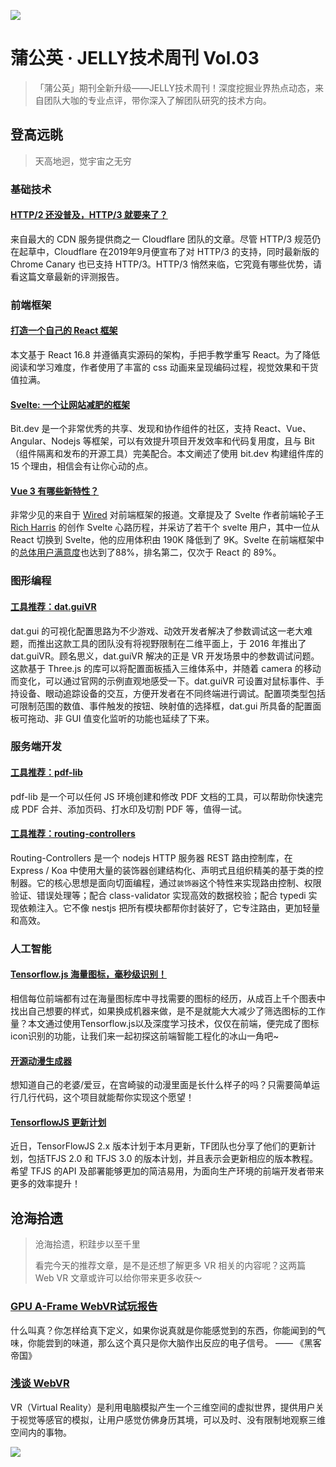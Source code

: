 ![](https://img10.360buyimg.com/ling/jfs/t1/94929/1/18535/223333/5e946661Ead3c31cf/7a210e51b34b685c.jpg)

# 蒲公英 · JELLY技术周刊 Vol.03

> 「蒲公英」期刊全新升级——JELLY技术周刊！深度挖掘业界热点动态，来自团队大咖的专业点评，带你深入了解团队研究的技术方向。

## 登高远眺

> 天高地迥，觉宇宙之无穷

### 基础技术

#### [HTTP/2 还没普及，HTTP/3 就要来了？](http://3.cn/11-7Irff)

来自最大的 CDN 服务提供商之一 Cloudflare 团队的文章。尽管 HTTP/3 规范仍在起草中，Cloudflare 在2019年9月便宣布了对 HTTP/3 的支持，同时最新版的 Chrome Canary 也已支持 HTTP/3。HTTP/3 悄然来临，它究竟有哪些优势，请看这篇文章最新的评测报告。

### 前端框架

#### [打造一个自己的 React 框架](http://3.cn/117IvE-M)

本文基于 React 16.8 并遵循真实源码的架构，手把手教学重写 React。为了降低阅读和学习难度，作者使用了丰富的 css 动画来呈现编码过程，视觉效果和干货值拉满。

#### [Svelte: 一个让网站减肥的框架](http://3.cn/117IA-pj)

Bit.dev 是一个非常优秀的共享、发现和协作组件的社区，支持 React、Vue、Angular、Nodejs 等框架，可以有效提升项目开发效率和代码复用度，且与 Bit （组件隔离和发布的开源工具）完美配合。本文阐述了使用 bit.dev 构建组件库的 15 个理由，相信会有让你心动的点。

#### [Vue 3 有哪些新特性？](http://3.cn/117Iy-MT)

非常少见的来自于 [Wired](https://www.wired.com/) 对前端框架的报道。文章提及了 Svelte 作者前端轮子王 [Rich Harris](https://github.com/Rich-Harris) 的创作 Svelte 心路历程，并采访了若干个 svelte 用户，其中一位从 React 切换到 Svelte，他的应用体积由 190K 降低到了 9K。Svelte 在前端框架中的[总体用户满意度](https://2019.stateofjs.com/front-end-frameworks/svelte/)也达到了88%，排名第二，仅次于 React 的 89%。

### 图形编程

#### [工具推荐：dat.guiVR](http://3.cn/-117IJ1S)

dat.gui 的可视化配置思路为不少游戏、动效开发者解决了参数调试这一老大难题，而推出这款工具的团队没有将视野限制在二维平面上，于 2016 年推出了 dat.guiVR。顾名思义，dat.guiVR 解决的正是 VR 开发场景中的参数调试问题。这款基于 Three.js 的库可以将配置面板插入三维体系中，并随着 camera 的移动而变化，可以通过官网的示例直观地感受一下。dat.guiVR 可设置对鼠标事件、手持设备、眼动追踪设备的交互，方便开发者在不同终端进行调试。配置项类型包括可限制范围的数值、事件触发的按钮、映射值的选择框，dat.gui 所具备的配置面板可拖动、非 GUI 值变化监听的功能也延续了下来。

### 服务端开发

#### [工具推荐：pdf-lib](http://3.cn/117I-Nvk)

pdf-lib 是一个可以任何 JS 环境创建和修改 PDF 文档的工具，可以帮助你快速完成 PDF 合并、添加页码、打水印及切割 PDF 等，值得一试。

#### [工具推荐：routing-controllers](http://3.cn/117-IRUb)

Routing-Controllers  是一个 nodejs HTTP 服务器 REST 路由控制库，在 Express / Koa 中使用大量的装饰器创建结构化、声明式且组织精美的基于类的控制器。它的核心思想是面向切面编程，通过`装饰器`这个特性来实现路由控制、权限验证、错误处理等；配合 class-validator 实现高效的数据校验；配合 typedi 实现依赖注入。它不像 nestjs 把所有模块都帮你封装好了，它专注路由，更加轻量和高效。

### 人工智能

#### [Tensorflow.js 海量图标，毫秒级识别！](http://3.cn/11-7IW0x)

相信每位前端都有过在海量图标库中寻找需要的图标的经历，从成百上千个图表中找出自己想要的样式，如果换成机器来做，是不是就能大大减少了筛选图标的工作量？本文通过使用Tensorflow.js以及深度学习技术，仅仅在前端，便完成了图标icon识别的功能，让我们来一起初探这前端智能工程化的冰山一角吧~

#### [开源动漫生成器](http://3.cn/117J-0vu)

想知道自己的老婆/爱豆，在宫崎骏的动漫里面是长什么样子的吗？只需要简单运行几行代码，这个项目就能帮你实现这个愿望！

#### [TensorflowJS 更新计划](http://3.cn/11-7J4yS)

近日，TensorFlowJS 2.x 版本计划于本月更新，TF团队也分享了他们的更新计划，包括TFJS 2.0 和 TFJS 3.0 的版本计划，并且表示会更新相应的版本教程。希望 TFJS 的API  及部署能够更加的简洁易用，为面向生产环境的前端开发者带来更多的效率提升！

## 沧海拾遗

> 沧海拾遗，积跬步以至千里
> 
> 看完今天的推荐文章，是不是还想了解更多 VR 相关的内容呢？这两篇 Web VR 文章或许可以给你带来更多收获～

### [GPU A-Frame WebVR试玩报告](http://3.cn/117K7-Ky)

什么叫真？你怎样给真下定义，如果你说真就是你能感觉到的东西，你能闻到的气味，你能尝到的味道，那么这个真只是你大脑作出反应的电子信号。 —— 《黑客帝国》

### [浅谈 WebVR](http://3.cn/11-7Kd6V)

VR（Virtual Reality）是利用电脑模拟产生一个三维空间的虚拟世界，提供用户关于视觉等感官的模拟，让用户感觉仿佛身历其境，可以及时、没有限制地观察三维空间内的事物。

![](https://img20.360buyimg.com/ling/jfs/t1/93326/34/18555/167361/5e946665E13c912ae/9a8405dd8be2dad4.jpg)
